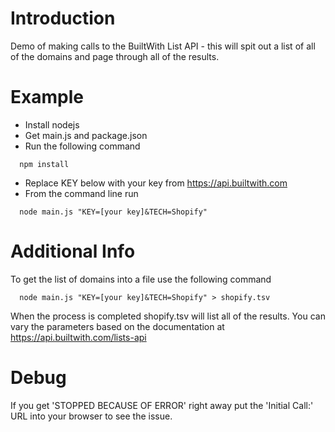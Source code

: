 # Introduction
Demo of making calls to the BuiltWith List API - this will spit out a list of all of the domains and page through all of the results.

# Example

* Install nodejs
* Get main.js and package.json
* Run the following command
```
  npm install
```

* Replace KEY below with your key from https://api.builtwith.com
* From the command line run 

```
  node main.js "KEY=[your key]&TECH=Shopify" 
``` 


# Additional Info

To get the list of domains into a file use the following command 
```
  node main.js "KEY=[your key]&TECH=Shopify" > shopify.tsv
```

When the process is completed shopify.tsv will list all of the results. You can vary the parameters based on the documentation at https://api.builtwith.com/lists-api


# Debug

If you get 'STOPPED BECAUSE OF ERROR' right away put the 'Initial Call:' URL into your browser to see the issue.
